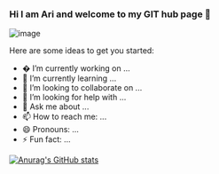 


### Hi I am Ari and welcome to my GIT hub page 👋

![image]({https://img.shields.io/badge/Debian-A81D33?style=for-the-badge&logo=debian&logoColor=white})


Here are some ideas to get you started:

- � I’m currently working on ...
- 🌱 I’m currently learning ...
- 👯 I’m looking to collaborate on ...
- 🤔 I’m looking for help with ...
- 💬 Ask me about ...
- 📫 How to reach me: ...
- 😄 Pronouns: ...
- ⚡ Fun fact: ...
        
[![Anurag's GitHub stats](https://github-readme-stats.vercel.app/api?username=arimoyal)](https://github.com/arimoyal/github-readme-stats)


